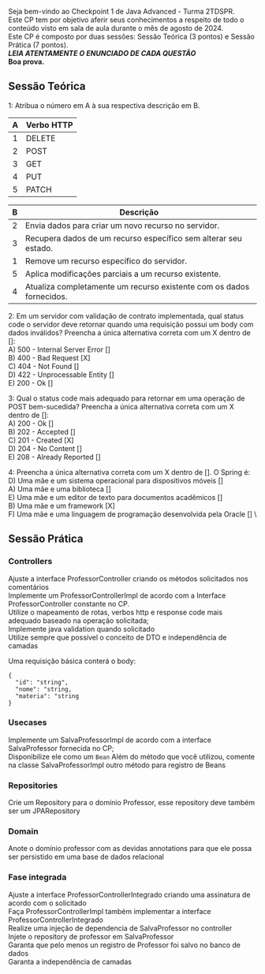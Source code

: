 Seja bem-vindo ao Checkpoint 1 de Java Advanced - Turma 2TDSPR.  
Este CP tem por objetivo aferir seus conhecimentos a respeito de todo o conteúdo visto em sala de aula durante o mês de agosto de 2024.  
Este CP é composto por duas sessões: Sessão Teórica (3 pontos) e Sessão Prática (7 pontos).  
***LEIA ATENTAMENTE O ENUNCIADO DE CADA QUESTÃO***  
**Boa prova.**

## Sessão Teórica

1: Atribua o número em A à sua respectiva descrição em B.

| A | Verbo HTTP |
|:-:|------------|
| 1 | DELETE     |
| 2 | POST       |
| 3 | GET        |
| 4 | PUT        |
| 5 | PATCH      |

| B | Descrição                                                            |
|:-:|----------------------------------------------------------------------|
| 2 | Envia dados para criar um novo recurso no servidor.                  |
| 3 | Recupera dados de um recurso específico sem alterar seu estado.      |
| 1 | Remove um recurso específico do servidor.                            |
| 5 | Aplica modificações parciais a um recurso existente.                 |
| 4 | Atualiza completamente um recurso existente com os dados fornecidos. |

2: Em um servidor com validação de contrato implementada, qual status code
o servidor deve retornar quando uma requisição possui um body com dados inválidos?
Preencha a única alternativa correta com um X dentro de []: \
A) 500 - Internal Server Error []  
B) 400 - Bad Request [X]  
C) 404 - Not Found []  
D) 422 - Unprocessable Entity []  
E) 200 - Ok []

3: Qual o status code mais adequado para retornar em uma operação de POST bem-sucedida?
Preencha a única alternativa correta com um X dentro de []: \
A) 200 - Ok []  
B) 202 - Accepted []  
C) 201 - Created [X]  
D) 204 - No Content []  
E) 208 - Already Reported []

4: Preencha a única alternativa correta com um X dentro de []. O Spring é:  
D) Uma mãe e um sistema operacional para dispositivos móveis [] \
A) Uma mãe e uma biblioteca [] \
E) Uma mãe e um editor de texto para documentos acadêmicos [] \
B) Uma mãe e um framework [X] \
F) Uma mãe e uma linguagem de programação desenvolvida pela Oracle [] \

## Sessão Prática

### Controllers

Ajuste a interface ProfessorController criando os métodos solicitados nos comentários \
Implemente um ProfessorControllerImpl de acordo com a Interface ProfessorController constante no CP. \
Utilize o mapeamento de rotas, verbos http e response code mais adequado baseado na operação solicitada; \
Implemente java validation quando solicitado \
Utilize sempre que possível o conceito de DTO e independência de camadas

Uma requisição básica conterá o body:
```
{
  "id": "string",
  "nome": "string,
  "materia": "string
}
```

### Usecases
Implemente um SalvaProfessorImpl de acordo com a interface SalvaProfessor fornecida no CP;\
Disponibilize ele como um `Bean`
Além do método que você utilizou, comente na classe SalvaProfessorImpl outro método para registro de Beans

### Repositories
Crie um Repository para o domínio Professor, esse repository deve também ser um JPARepository

### Domain
Anote o domínio professor com as devidas annotations para que ele possa ser persistido em uma base de dados relacional

### Fase integrada
Ajuste a interface ProfessorControllerIntegrado criando uma assinatura de acordo com o solicitado \
Faça ProfessorControllerImpl também implementar a interface ProfessorControllerIntegrado \
Realize uma injeção de dependencia de SalvaProfessor no controller \
Injete o repository de professor em SalvaProfessor \
Garanta que pelo menos un registro de Professor foi salvo no banco de dados \
Garanta a independência de camadas